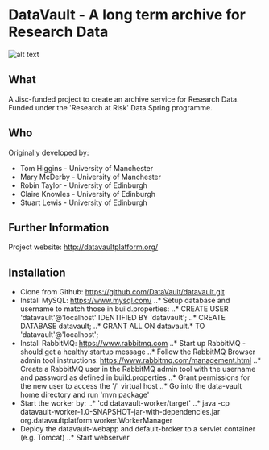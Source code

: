 DataVault - A long term archive for Research Data
=================================================
![alt text](https://raw.github.com/DataVault/datavault/master/datavault-resources/logo-dvsmall.jpg "Data Vault logo")

What
----
A Jisc-funded project to create an archive service for Research Data.  Funded under the 'Research at Risk' Data Spring programme.

Who
---
Originally developed by:

 * Tom Higgins - University of Manchester
 * Mary McDerby - University of Manchester
 * Robin Taylor - University of Edinburgh
 * Claire Knowles - University of Edinburgh
 * Stuart Lewis - University of Edinburgh

Further Information
-------------------
Project website: http://datavaultplatform.org/

Installation
------------

 *  Clone from Github: https://github.com/DataVault/datavault.git
 *  Install MySQL: https://www.mysql.com/
  ..*  Setup database and username to match those in build.properties:
  ..* CREATE USER 'datavault'@'localhost' IDENTIFIED BY 'datavault';
  ..* CREATE DATABASE datavault;
  ..* GRANT ALL ON datavault.* TO 'datavault'@'localhost';
 *  Install RabbitMQ: https://www.rabbitmq.com
  ..* Start up RabbitMQ - should get a healthy startup message
  ..* Follow the RabbitMQ Browser admin tool instructions: https://www.rabbitmq.com/management.html
  ..* Create a RabbitMQ user in the RabbitMQ admin tool with the username and password as defined in build.properties
  ..* Grant permissions for the new user to access the '/' virtual host 
  ..* Go into the data-vault home directory and run 'mvn package'
 *  Start the worker by:
  ..* 'cd datavault-worker/target'
  ..* java -cp datavault-worker-1.0-SNAPSHOT-jar-with-dependencies.jar org.datavaultplatform.worker.WorkerManager
 *  Deploy the datavault-webapp and default-broker to a servlet container (e.g. Tomcat)
  ..*  Start webserver
